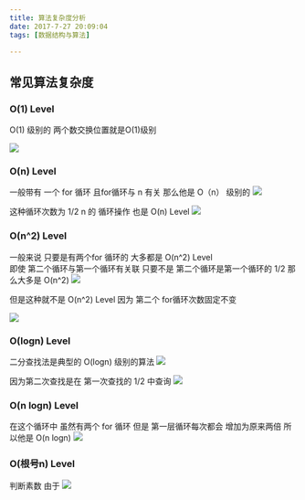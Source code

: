 ```yaml
---
title: 算法复杂度分析
date: 2017-7-27 20:09:04
tags: [数据结构与算法]

---
```


## 常见算法复杂度

### O(1)  Level

O(1)  级别的  两个数交换位置就是O(1)级别

![](http://guxiangflyimagebucket.oss-cn-beijing.aliyuncs.com/imagerepo/img20181014195421.png)


### O(n)  Level
 一般带有 一个 for 循环 且for循环与 n 有关 那么他是 O（n） 级别的
![](http://guxiangflyimagebucket.oss-cn-beijing.aliyuncs.com/imagerepo/img20181014200050.png)

这种循环次数为 1/2 n 的 循环操作 也是  O(n)  Level
![](http://guxiangflyimagebucket.oss-cn-beijing.aliyuncs.com/imagerepo/img20181014200257.png)
### O(n^2)  Level

一般来说  只要是有两个for 循环的 大多都是 O(n^2)  Level  
即使 第二个循环与第一个循环有关联  只要不是 第二个循环是第一个循环的 1/2   那么大多是 O(n^2) 
![](http://guxiangflyimagebucket.oss-cn-beijing.aliyuncs.com/imagerepo/img20181014200515.png)

但是这种就不是  O(n^2)  Level  因为 第二个 for循环次数固定不变

![](http://guxiangflyimagebucket.oss-cn-beijing.aliyuncs.com/imagerepo/img20181014200749.png)
### O(logn)  Level

二分查找法是典型的 O(logn) 级别的算法
![](http://guxiangflyimagebucket.oss-cn-beijing.aliyuncs.com/imagerepo/img20181014200928.png)

因为第二次查找是在 第一次查找的 1/2 中查询
![](http://guxiangflyimagebucket.oss-cn-beijing.aliyuncs.com/imagerepo/img20181014201044.png)
### O(n logn)  Level

在这个循环中 虽然有两个 for 循环 
但是 第一层循环每次都会 增加为原来两倍  所以他是  O(n logn)
![](http://guxiangflyimagebucket.oss-cn-beijing.aliyuncs.com/imagerepo/img20181014213123.png)

### O(根号n)  Level

判断素数
由于
![](http://guxiangflyimagebucket.oss-cn-beijing.aliyuncs.com/imagerepo/img20181014213502.png)